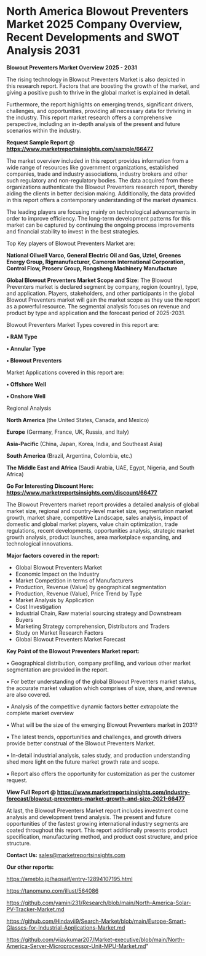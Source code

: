 # North America Blowout Preventers Market 2025 Company Overview, Recent Developments and SWOT Analysis 2031

<Strong> Blowout Preventers Market Overview 2025 - 2031</strong>

The rising technology in Blowout Preventers Market is also depicted in this research report. Factors that are boosting the growth of the market, and giving a positive push to thrive in the global market is explained in detail.

Furthermore, the report highlights on emerging trends, significant drivers, challenges, and opportunities, providing all necessary data for thriving in the industry. This report market research offers a comprehensive perspective, including an in-depth analysis of the present and future scenarios within the industry.

<strong>Request Sample Report @ <a href=https://www.marketreportsinsights.com/sample/66477>https://www.marketreportsinsights.com/sample/66477</a></strong>

The market overview included in this report provides information from a wide range of resources like government organizations, established companies, trade and industry associations, industry brokers and other such regulatory and non-regulatory bodies. The data acquired from these organizations authenticate the Blowout Preventers research report, thereby aiding the clients in better decision making. Additionally, the data provided in this report offers a contemporary understanding of the market dynamics.

The leading players are focusing mainly on technological advancements in order to improve efficiency. The long-term development patterns for this market can be captured by continuing the ongoing process improvements and financial stability to invest in the best strategies.

Top Key players of Blowout Preventers Market are:

<strong>National Oilwell Varco, General Electric Oil and Gas, Uztel, Greenes Energy Group, Rigmanufacturer, Cameron International Corporation, Control Flow, Proserv Group, Rongsheng Machinery Manufacture</strong>

<strong><b>Global Blowout Preventers Market Scope and Size:</b></strong>
The Blowout Preventers market is declared segment by company, region (country), type, and application. Players, stakeholders, and other participants in the global Blowout Preventers market will gain the market scope as they use the report as a powerful resource. The segmental analysis focuses on revenue and product by type and application and the forecast period of 2025-2031.

Blowout Preventers Market Types covered in this report are:

<strong>• RAM Type

• Annular Type

• Blowout Preventers</strong>

Market Applications covered in this report are:

<strong>• Offshore Well

• Onshore Well</strong> 

Regional Analysis

<strong>North America</strong> (the United States, Canada, and Mexico)

<strong>Europe</strong> (Germany, France, UK, Russia, and Italy)

<strong>Asia-Pacific</strong> (China, Japan, Korea, India, and Southeast Asia)

<strong>South America</strong> (Brazil, Argentina, Colombia, etc.)

<strong>The Middle East and Africa</strong> (Saudi Arabia, UAE, Egypt, Nigeria, and South Africa)

<strong>Go For Interesting Discount Here: <a href=https://www.marketreportsinsights.com/discount/66477>https://www.marketreportsinsights.com/discount/66477</a></strong>

The Blowout Preventers market report provides a detailed analysis of global market size, regional and country-level market size, segmentation market growth, market share, competitive Landscape, sales analysis, impact of domestic and global market players, value chain optimization, trade regulations, recent developments, opportunities analysis, strategic market growth analysis, product launches, area marketplace expanding, and technological innovations.

<strong><b>Major factors covered in the report:</b></strong>
<ul>
  <li>Global Blowout Preventers Market </li>
  <li>Economic Impact on the Industry</li>
  <li>Market Competition in terms of Manufacturers</li>
  <li>Production, Revenue (Value) by geographical segmentation</li>
  <li>Production, Revenue (Value), Price Trend by Type</li>
  <li>Market Analysis by Application</li>
  <li>Cost Investigation</li>
  <li>Industrial Chain, Raw material sourcing strategy and Downstream Buyers</li>
  <li>Marketing Strategy comprehension, Distributors and Traders</li>
  <li>Study on Market Research Factors</li>
  <li>Global Blowout Preventers Market Forecast</li>
</ul>

<strong><b>Key Point of the Blowout Preventers Market report:</b></strong>

• Geographical distribution, company profiling, and various other market segmentation are provided in the report.

• For better understanding of the global Blowout Preventers market status, the accurate market valuation which comprises of size, share, and revenue are also covered.

• Analysis of the competitive dynamic factors better extrapolate the complete market overview

• What will be the size of the emerging Blowout Preventers market in 2031?

• The latest trends, opportunities and challenges, and growth drivers provide better construal of the Blowout Preventers Market.

• In-detail industrial analysis, sales study, and production understanding shed more light on the future market growth rate and scope.

• Report also offers the opportunity for customization as per the customer request.

<strong><b>View Full Report @ <a href=https://www.marketreportsinsights.com/industry-forecast/blowout-preventers-market-growth-and-size-2021-66477>https://www.marketreportsinsights.com/industry-forecast/blowout-preventers-market-growth-and-size-2021-66477</a></b></strong>


At last, the Blowout Preventers Market report includes investment come analysis and development trend analysis. The present and future opportunities of the fastest growing international industry segments are coated throughout this report. This report additionally presents product specification, manufacturing method, and product cost structure, and price structure.

<strong>Contact Us:</strong>
sales@marketreportsinsights.com

<strong>Our other reports:</strong>

<a href=https://ameblo.jp/haqsaif/entry-12894107195.html>https://ameblo.jp/haqsaif/entry-12894107195.html</a>

<a href=https://tanomuno.com/illust/564086>https://tanomuno.com/illust/564086</a>

<a href=https://github.com/yamini231/Research/blob/main/North-America-Solar-PV-Tracker-Market.md>https://github.com/yamini231/Research/blob/main/North-America-Solar-PV-Tracker-Market.md</a>

<a href=https://github.com/Hindavii9/Search-Market/blob/main/Europe-Smart-Glasses-for-Industrial-Applications-Market.md>https://github.com/Hindavii9/Search-Market/blob/main/Europe-Smart-Glasses-for-Industrial-Applications-Market.md</a>

<a href=https://github.com/vijaykumar207/Market-executive/blob/main/North-America-Server-Microprocessor-Unit-MPU-Market.md>https://github.com/vijaykumar207/Market-executive/blob/main/North-America-Server-Microprocessor-Unit-MPU-Market.md</a>"
